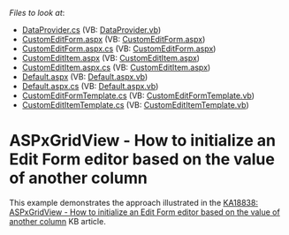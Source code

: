 <!-- default file list -->
*Files to look at*:

* [DataProvider.cs](./CS/WebApplication_GridTest/App_Data/DataProvider.cs) (VB: [DataProvider.vb](./VB/WebApplication_GridTest/App_Data/DataProvider.vb))
* [CustomEditForm.aspx](./CS/WebApplication_GridTest/CustomEditForm.aspx) (VB: [CustomEditForm.aspx](./VB/WebApplication_GridTest/CustomEditForm.aspx))
* [CustomEditForm.aspx.cs](./CS/WebApplication_GridTest/CustomEditForm.aspx.cs) (VB: [CustomEditForm.aspx](./VB/WebApplication_GridTest/CustomEditForm.aspx))
* [CustomEditItem.aspx](./CS/WebApplication_GridTest/CustomEditItem.aspx) (VB: [CustomEditItem.aspx](./VB/WebApplication_GridTest/CustomEditItem.aspx))
* [CustomEditItem.aspx.cs](./CS/WebApplication_GridTest/CustomEditItem.aspx.cs) (VB: [CustomEditItem.aspx](./VB/WebApplication_GridTest/CustomEditItem.aspx))
* [Default.aspx](./CS/WebApplication_GridTest/Default.aspx) (VB: [Default.aspx.vb](./VB/WebApplication_GridTest/Default.aspx.vb))
* [Default.aspx.cs](./CS/WebApplication_GridTest/Default.aspx.cs) (VB: [Default.aspx.vb](./VB/WebApplication_GridTest/Default.aspx.vb))
* [CustomEditFormTemplate.cs](./CS/WebApplication_GridTest/Templates/CustomEditFormTemplate.cs) (VB: [CustomEditFormTemplate.vb](./VB/WebApplication_GridTest/Templates/CustomEditFormTemplate.vb))
* [CustomEditItemTemplate.cs](./CS/WebApplication_GridTest/Templates/CustomEditItemTemplate.cs) (VB: [CustomEditItemTemplate.vb](./VB/WebApplication_GridTest/Templates/CustomEditItemTemplate.vb))
<!-- default file list end -->
# ASPxGridView - How to initialize an Edit Form editor based on the value of another column


<p>This example demonstrates the approach illustrated in the <a href="https://www.devexpress.com/Support/Center/p/KA18838">KA18838: ASPxGridView - How to initialize an Edit Form editor based on the value of another column</a> KB article.</p>

<br/>


